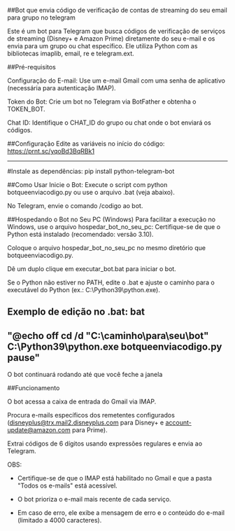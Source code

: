 ##Bot que envia código de verificação de contas de streaming do seu email para grupo no telegram

Este é um bot para Telegram que busca códigos de verificação de serviços de streaming (Disney+ e Amazon Prime) diretamente do seu e-mail e os envia para um grupo ou chat específico. Ele utiliza Python com as bibliotecas imaplib, email, re e telegram.ext.


##Pré-requisitos

Configuração do E-mail: Use um e-mail Gmail com uma senha de aplicativo (necessária para autenticação IMAP).

Token do Bot: Crie um bot no Telegram via BotFather e obtenha o TOKEN_BOT.

Chat ID: Identifique o CHAT_ID do grupo ou chat onde o bot enviará os códigos.

##Configuração
Edite as variáveis no início do código:
https://prnt.sc/yqoBd3BqRBk1

---------

#Instale as dependências:
pip install python-telegram-bot

##Como Usar
Inicie o Bot: Execute o script com python botqueenviacodigo.py ou use o arquivo .bat (veja abaixo).

No Telegram, envie o comando /codigo ao bot.

##Hospedando o Bot no Seu PC (Windows)
Para facilitar a execução no Windows, use o arquivo hospedar_bot_no_seu_pc:
Certifique-se de que o Python está instalado (recomendado: versão 3.10).

Coloque o arquivo hospedar_bot_no_seu_pc no mesmo diretório que botqueenviacodigo.py.

Dê um duplo clique em executar_bot.bat para iniciar o bot.

Se o Python não estiver no PATH, edite o .bat e ajuste o caminho para o executável do Python (ex.: C:\Python39\python.exe).

Exemplo de edição no .bat:
bat
---
"@echo off
cd /d "C:\caminho\para\seu\bot"
C:\Python39\python.exe botqueenviacodigo.py
pause"
---

O bot continuará rodando até que você feche a janela


##Funcionamento

O bot acessa a caixa de entrada do Gmail via IMAP.

Procura e-mails específicos dos remetentes configurados (disneyplus@trx.mail2.disneyplus.com para Disney+ e account-update@amazon.com para Prime).

Extrai códigos de 6 dígitos usando expressões regulares e envia ao Telegram.

OBS:

- Certifique-se de que o IMAP está habilitado no Gmail e que a pasta "Todos os e-mails" está acessível.

- O bot prioriza o e-mail mais recente de cada serviço.

- Em caso de erro, ele exibe a mensagem de erro e o conteúdo do e-mail (limitado a 4000 caracteres).





